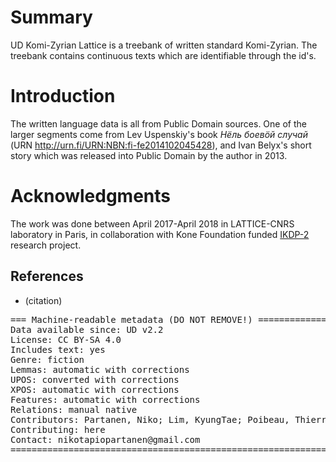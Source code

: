 # Summary

UD Komi-Zyrian Lattice is a treebank of written standard Komi-Zyrian. The treebank contains continuous texts which are identifiable through the id's.

# Introduction

The written language data is all from Public Domain sources. One of the larger segments come from Lev Uspenskiy's book *Нёль боевӧй случай* (URN http://urn.fi/URN:NBN:fi-fe2014102045428), and Ivan Belyx's short story which was released into Public Domain by the author in 2013.

# Acknowledgments

The work was done between April 2017-April 2018 in LATTICE-CNRS laboratory in Paris, in collaboration with Kone Foundation funded [IKDP-2](langdoc.github.io/IKDP-2) research project.

## References

* (citation)

<pre>
=== Machine-readable metadata (DO NOT REMOVE!) ================================
Data available since: UD v2.2
License: CC BY-SA 4.0
Includes text: yes
Genre: fiction
Lemmas:	automatic with corrections
UPOS: converted with corrections
XPOS: automatic with corrections
Features: automatic with corrections
Relations: manual native
Contributors: Partanen, Niko; Lim, KyungTae; Poibeau, Thierry
Contributing: here
Contact: nikotapiopartanen@gmail.com
===============================================================================
</pre>
